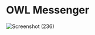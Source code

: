 # OWL Messenger 

![Screenshot (236)](https://user-images.githubusercontent.com/102149705/183858269-466fb60a-b440-48ca-a5d6-110f53468e2b.png)
